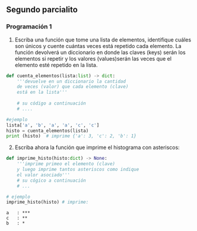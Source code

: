 ## Segundo parcialito
### Programación 1

1. Escriba una función que tome una lista de elementos, identifique cuáles son únicos y cuente cuántas veces está repetido cada elemento. La función devolverá un diccionario en donde las claves (keys) serán los elementos si repetir y los valores (values)serán las veces que el elemento esté repetido en la lista.

```python
def cuenta_elementos(lista:list) -> dict:
    '''devuelve en un diccionario la cantidad
    de veces (valor) que cada elemento (clave)
    está en la lista'''
    
    # su código a continuación
    # ....

#ejemplo
lista['a', 'b', 'a', 'a', 'c', 'c']
histo = cuenta_elementos(lista)
print (histo)  # imprime {'a': 3, 'c': 2, 'b': 1}
```
2. Escriba ahora la función que imprime el histograma con asteriscos:

```python
def imprime_histo(histo:dict) -> None:
    '''imprime primeo el elemento (clave)
    y luego imprime tantos asteriscos como indique
    el valor asociado'''
    # su cógico a continuación
    # ...

# ejemplo
imprime_histo(histo) # imprime:
```
```
a	: ***
c	: **
b	: *
```
